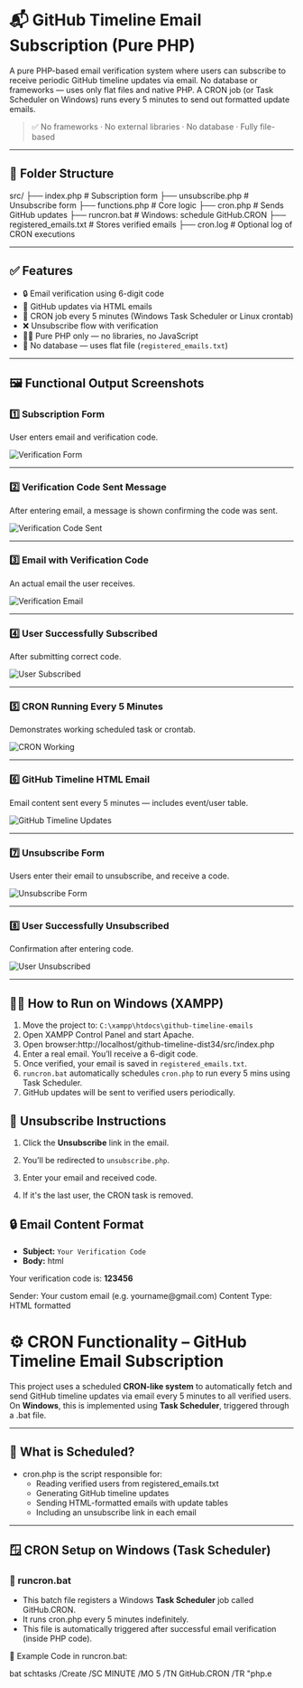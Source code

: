 # 📬 GitHub Timeline Email Subscription (Pure PHP)

A pure PHP-based email verification system where users can subscribe to receive periodic GitHub timeline updates via email. No database or frameworks — uses only flat files and native PHP. A CRON job (or Task Scheduler on Windows) runs every 5 minutes to send out formatted update emails.

> ✅ No frameworks · No external libraries · No database · Fully file-based

---

## 📁 Folder Structure
src/
├── index.php # Subscription form
├── unsubscribe.php # Unsubscribe form
├── functions.php # Core logic
├── cron.php # Sends GitHub updates
├── runcron.bat # Windows: schedule GitHub.CRON
├── registered_emails.txt # Stores verified emails
├── cron.log # Optional log of CRON executions


---

## ✅ Features

- 🔒 Email verification using 6-digit code  
- 📩 GitHub updates via HTML emails  
- 🔁 CRON job every 5 minutes (Windows Task Scheduler or Linux crontab)  
- ❌ Unsubscribe flow with verification  
- 🧑‍💻 Pure PHP only — no libraries, no JavaScript  
- 📜 No database — uses flat file (`registered_emails.txt`)  

---

## 🖼️ Functional Output Screenshots

### 1️⃣ Subscription Form

User enters email and verification code.

![Verification Form](screenshots/verification-form.png)

---

### 2️⃣ Verification Code Sent Message

After entering email, a message is shown confirming the code was sent.

![Verification Code Sent]()

---

### 3️⃣ Email with Verification Code

An actual email the user receives.

![Verification Email](screenshots/verification-email.png)

---

### 4️⃣ User Successfully Subscribed

After submitting correct code.

![User Subscribed](screenshots/user-subscribed.png)

---

### 5️⃣ CRON Running Every 5 Minutes

Demonstrates working scheduled task or crontab.

![CRON Working](screenshots/cron-working.png)

---

### 6️⃣ GitHub Timeline HTML Email

Email content sent every 5 minutes — includes event/user table.

![GitHub Timeline Updates](screenshots/github-timeline-updates.png)

---

### 7️⃣ Unsubscribe Form

Users enter their email to unsubscribe, and receive a code.

![Unsubscribe Form](screenshots/unsubscribe-form.png)

---

### 8️⃣ User Successfully Unsubscribed

Confirmation after entering code.

![User Unsubscribed](screenshots/user-unsubscribes-successfully.png)

---

## 🧑‍💻 How to Run on Windows (XAMPP)

1. Move the project to: `C:\xampp\htdocs\github-timeline-emails`
2. Open XAMPP Control Panel and start Apache.
3. Open browser:http://localhost/github-timeline-dist34/src/index.php
4. Enter a real email. You’ll receive a 6-digit code.
5. Once verified, your email is saved in `registered_emails.txt`.
6. `runcron.bat` automatically schedules `cron.php` to run every 5 mins using Task Scheduler.
7. GitHub updates will be sent to verified users periodically.

## 🛑 Unsubscribe Instructions

1. Click the **Unsubscribe** link in the email.

2. You’ll be redirected to `unsubscribe.php`.

3. Enter your email and received code.

4. If it's the last user, the CRON task is removed.

## 🔒 Email Content Format

- **Subject:** `Your Verification Code`
- **Body:**
html
<p>Your verification code is: <strong>123456</strong></p>
Sender: Your custom email (e.g. yourname@gmail.com)
Content Type: HTML formatted

# ⚙️ CRON Functionality – GitHub Timeline Email Subscription

This project uses a scheduled **CRON-like system** to automatically fetch and send GitHub timeline updates via email every 5 minutes to all verified users. On **Windows**, this is implemented using **Task Scheduler**, triggered through a .bat file.

---

## 🧩 What is Scheduled?

- cron.php is the script responsible for:
  - Reading verified users from registered_emails.txt
  - Generating  GitHub timeline updates
  - Sending HTML-formatted emails with update tables
  - Including an unsubscribe link in each email

---

## 🪟 CRON Setup on Windows (Task Scheduler)

### 🔁 runcron.bat

- This batch file registers a Windows **Task Scheduler** job called GitHub.CRON.
- It runs cron.php every 5 minutes indefinitely.
- This file is automatically triggered after successful email verification (inside PHP code).

📄 Example Code in runcron.bat:

bat
schtasks /Create /SC MINUTE /MO 5 /TN GitHub.CRON /TR "php.e


